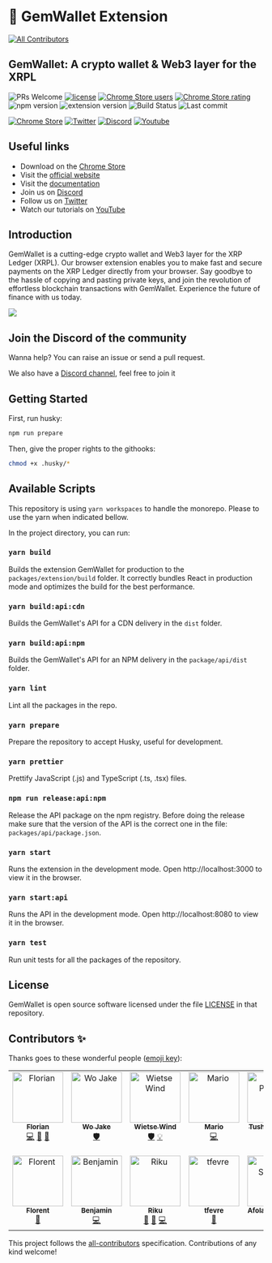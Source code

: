# 💎 GemWallet Extension

<!-- ALL-CONTRIBUTORS-BADGE:START - Do not remove or modify this section -->
[![All Contributors](https://img.shields.io/badge/all_contributors-12-orange.svg?style=flat-square)](#contributors-)
<!-- ALL-CONTRIBUTORS-BADGE:END -->

## GemWallet: A crypto wallet & Web3 layer for the XRPL

![PRs Welcome](https://img.shields.io/badge/PRs-welcome-brightgreen)
[![license](https://img.shields.io/badge/license-file%20LICENSE-blue)](https://github.com/GemWallet/gemwallet-extension/blob/master/LICENSE)
[![Chrome Store users](https://img.shields.io/chrome-web-store/users/egebedonbdapoieedfcfkofloclfghab)](https://chrome.google.com/webstore/detail/gemwallet/egebedonbdapoieedfcfkofloclfghab)
[![Chrome Store rating](https://img.shields.io/chrome-web-store/rating/egebedonbdapoieedfcfkofloclfghab)](https://chrome.google.com/webstore/detail/gemwallet/egebedonbdapoieedfcfkofloclfghab)
![npm version](https://img.shields.io/npm/v/@gemwallet/api)
![extension version](https://img.shields.io/github/package-json/v/GemWallet/gemwallet-extension?filename=%2Fpackages%2Fextension%2Fpackage.json)
![Build Status](https://img.shields.io/github/actions/workflow/status/GemWallet/gemwallet-extension/integration.yml)
![Last commit](https://img.shields.io/github/last-commit/GemWallet/gemwallet-extension)

[![Chrome Store](https://img.shields.io/chrome-web-store/v/egebedonbdapoieedfcfkofloclfghab)](https://chrome.google.com/webstore/detail/gemwallet/egebedonbdapoieedfcfkofloclfghab)
[![Twitter](https://img.shields.io/twitter/follow/gemwallet_app?style=social)](https://twitter.com/gemwallet_app)
[![Discord](https://img.shields.io/discord/963846288263249971)](https://discord.gg/CnkP9KGHBe)
[![Youtube](https://img.shields.io/youtube/channel/subscribers/UCP980esJwyzU7qU4qZQ6A5Q?style=social)](https://www.youtube.com/channel/UCP980esJwyzU7qU4qZQ6A5Q)

## Useful links

- Download on the [Chrome Store](https://chrome.google.com/webstore/detail/gemwallet/egebedonbdapoieedfcfkofloclfghab)
- Visit the [official website](https://gemwallet.app)
- Visit the [documentation](https://gemwallet.app/docs/user-guide/introduction)
- Join us on [Discord](https://discord.gg/CnkP9KGHBe)
- Follow us on [Twitter](https://twitter.com/gemwallet_app)
- Watch our tutorials on [YouTube](https://www.youtube.com/channel/UCP980esJwyzU7qU4qZQ6A5Q)

## Introduction

GemWallet is a cutting-edge crypto wallet and Web3 layer for the XRP Ledger (XRPL). Our browser extension enables you to make fast and secure payments on the XRP Ledger directly from your browser. Say goodbye to the hassle of copying and pasting private keys, and join the revolution of effortless blockchain transactions with GemWallet. Experience the future of finance with us today.

![](demo.gif)

## Join the Discord of the community

Wanna help? You can raise an issue or send a pull request.

We also have a [Discord channel](https://discord.gg/CnkP9KGHBe), feel free to join it

## Getting Started

First, run husky:

```bash
npm run prepare
```

Then, give the proper rights to the githooks:

```bash
chmod +x .husky/*
```

## Available Scripts

This repository is using `yarn workspaces` to handle the monorepo. Please to use the yarn when indicated bellow.

In the project directory, you can run:

### `yarn build`

Builds the extension GemWallet for production to the `packages/extension/build` folder.
It correctly bundles React in production mode and optimizes the build for the best performance.

### `yarn build:api:cdn`

Builds the GemWallet's API for a CDN delivery in the `dist` folder.

### `yarn build:api:npm`

Builds the GemWallet's API for an NPM delivery in the `package/api/dist` folder.

### `yarn lint`

Lint all the packages in the repo.

### `yarn prepare`

Prepare the repository to accept Husky, useful for development.

### `yarn prettier`

Prettify JavaScript (.js) and TypeScript (.ts, .tsx) files.

### `npm run release:api:npm`

Release the API package on the npm registry. Before doing the release make sure that the version of the API is the correct one in the file: `packages/api/package.json`.

### `yarn start`

Runs the extension in the development mode.
Open http://localhost:3000 to view it in the browser.

### `yarn start:api`

Runs the API in the development mode.
Open http://localhost:8080 to view it in the browser.

### `yarn test`

Run unit tests for all the packages of the repository.

## License

GemWallet is open source software licensed under the file [LICENSE](LICENSE) in that repository.

## Contributors ✨

Thanks goes to these wonderful people ([emoji key](https://allcontributors.org/docs/en/emoji-key)):

<!-- ALL-CONTRIBUTORS-LIST:START - Do not remove or modify this section -->
<!-- prettier-ignore-start -->
<!-- markdownlint-disable -->
<table>
  <tbody>
    <tr>
      <td align="center" valign="top" width="14.28%"><a href="https://www.linkedin.com/in/florianbouron/"><img src="https://avatars.githubusercontent.com/u/7243879?v=4?s=100" width="100px;" alt="Florian"/><br /><sub><b>Florian</b></sub></a><br /><a href="https://github.com/GemWallet/gemwallet-extension/commits?author=FlorianBouron" title="Code">💻</a> <a href="https://github.com/GemWallet/gemwallet-extension/commits?author=FlorianBouron" title="Documentation">📖</a> <a href="#maintenance-FlorianBouron" title="Maintenance">🚧</a></td>
      <td align="center" valign="top" width="14.28%"><a href="https://github.com/wojake"><img src="https://avatars.githubusercontent.com/u/87929946?v=4?s=100" width="100px;" alt="Wo Jake"/><br /><sub><b>Wo Jake</b></sub></a><br /><a href="#security-wojake" title="Security">🛡️</a></td>
      <td align="center" valign="top" width="14.28%"><a href="http://www.wietse.com"><img src="https://avatars.githubusercontent.com/u/4756161?v=4?s=100" width="100px;" alt="Wietse Wind"/><br /><sub><b>Wietse Wind</b></sub></a><br /><a href="#security-WietseWind" title="Security">🛡️</a> <a href="#example-WietseWind" title="Examples">💡</a></td>
      <td align="center" valign="top" width="14.28%"><a href="https://github.com/mmaryo"><img src="https://avatars.githubusercontent.com/u/1669985?v=4?s=100" width="100px;" alt="Mario"/><br /><sub><b>Mario</b></sub></a><br /><a href="https://github.com/GemWallet/gemwallet-extension/commits?author=mmaryo" title="Code">💻</a></td>
      <td align="center" valign="top" width="14.28%"><a href="https://github.com/TusharPardhe"><img src="https://avatars.githubusercontent.com/u/31487192?v=4?s=100" width="100px;" alt="Tushar Pardhe"/><br /><sub><b>Tushar Pardhe</b></sub></a><br /><a href="https://github.com/GemWallet/gemwallet-extension/commits?author=TusharPardhe" title="Code">💻</a></td>
      <td align="center" valign="top" width="14.28%"><a href="https://fr.linkedin.com/in/thibautbremand"><img src="https://avatars.githubusercontent.com/u/9871294?v=4?s=100" width="100px;" alt="Thibaut Bremand"/><br /><sub><b>Thibaut Bremand</b></sub></a><br /><a href="https://github.com/GemWallet/gemwallet-extension/commits?author=ThibautBremand" title="Code">💻</a> <a href="#infra-ThibautBremand" title="Infrastructure (Hosting, Build-Tools, etc)">🚇</a> <a href="https://github.com/GemWallet/gemwallet-extension/commits?author=ThibautBremand" title="Documentation">📖</a></td>
      <td align="center" valign="top" width="14.28%"><a href="https://github.com/markibanez"><img src="https://avatars.githubusercontent.com/u/7534847?v=4?s=100" width="100px;" alt="Mark Ibanez"/><br /><sub><b>Mark Ibanez</b></sub></a><br /><a href="https://github.com/GemWallet/gemwallet-extension/issues?q=author%3Amarkibanez" title="Bug reports">🐛</a></td>
    </tr>
    <tr>
      <td align="center" valign="top" width="14.28%"><a href="https://github.com/florent-uzio"><img src="https://avatars.githubusercontent.com/u/36513774?v=4?s=100" width="100px;" alt="Florent"/><br /><sub><b>Florent</b></sub></a><br /><a href="https://github.com/GemWallet/gemwallet-extension/issues?q=author%3Aflorent-uzio" title="Bug reports">🐛</a></td>
      <td align="center" valign="top" width="14.28%"><a href="https://github.com/benaor"><img src="https://avatars.githubusercontent.com/u/58249772?v=4?s=100" width="100px;" alt="Benjamin"/><br /><sub><b>Benjamin</b></sub></a><br /><a href="https://github.com/GemWallet/gemwallet-extension/commits?author=benaor" title="Code">💻</a></td>
      <td align="center" valign="top" width="14.28%"><a href="https://github.com/rikublock"><img src="https://avatars.githubusercontent.com/u/46352032?v=4?s=100" width="100px;" alt="Riku"/><br /><sub><b>Riku</b></sub></a><br /><a href="https://github.com/GemWallet/gemwallet-extension/issues?q=author%3Arikublock" title="Bug reports">🐛</a> <a href="#ideas-rikublock" title="Ideas, Planning, & Feedback">🤔</a> <a href="https://github.com/GemWallet/gemwallet-extension/commits?author=rikublock" title="Code">💻</a></td>
      <td align="center" valign="top" width="14.28%"><a href="https://github.com/tfevre"><img src="https://avatars.githubusercontent.com/u/114390906?v=4?s=100" width="100px;" alt="tfevre"/><br /><sub><b>tfevre</b></sub></a><br /><a href="https://github.com/GemWallet/gemwallet-extension/issues?q=author%3Atfevre" title="Bug reports">🐛</a></td>
      <td align="center" valign="top" width="14.28%"><a href="https://www.linkedin.com/in/afolabisunday/"><img src="https://avatars.githubusercontent.com/u/31351334?v=4?s=100" width="100px;" alt="Afolabi Sunday"/><br /><sub><b>Afolabi Sunday</b></sub></a><br /><a href="#ideas-garantor" title="Ideas, Planning, & Feedback">🤔</a></td>
    </tr>
  </tbody>
</table>

<!-- markdownlint-restore -->
<!-- prettier-ignore-end -->

<!-- ALL-CONTRIBUTORS-LIST:END -->

This project follows the [all-contributors](https://github.com/all-contributors/all-contributors) specification. Contributions of any kind welcome!
